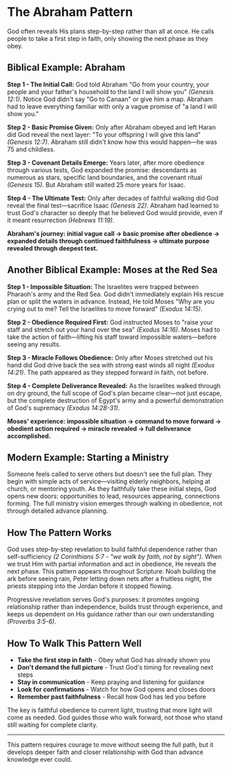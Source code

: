 # The Abraham Pattern

God often reveals His plans step-by-step rather than all at once. He calls people to take a first step in faith, only showing the next phase as they obey.

## Biblical Example: Abraham

**Step 1 - The Initial Call:** God told Abraham "Go from your country, your people and your father's household to the land I will show you" *(Genesis 12:1)*. Notice God didn't say "Go to Canaan" or give him a map. Abraham had to leave everything familiar with only a vague promise of "a land I will show you."

**Step 2 - Basic Promise Given:** Only after Abraham obeyed and left Haran did God reveal the next layer: "To your offspring I will give this land" *(Genesis 12:7)*. Abraham still didn't know how this would happen—he was 75 and childless.

**Step 3 - Covenant Details Emerge:** Years later, after more obedience through various tests, God expanded the promise: descendants as numerous as stars, specific land boundaries, and the covenant ritual *(Genesis 15)*. But Abraham still waited 25 more years for Isaac.

**Step 4 - The Ultimate Test:** Only after decades of faithful walking did God reveal the final test—sacrifice Isaac *(Genesis 22)*. Abraham had learned to trust God's character so deeply that he believed God would provide, even if it meant resurrection *(Hebrews 11:19)*.

**Abraham's journey: initial vague call → basic promise after obedience → expanded details through continued faithfulness → ultimate purpose revealed through deepest test.**

## Another Biblical Example: Moses at the Red Sea

**Step 1 - Impossible Situation:** The Israelites were trapped between Pharaoh's army and the Red Sea. God didn't immediately explain His rescue plan or split the waters in advance. Instead, He told Moses "Why are you crying out to me? Tell the Israelites to move forward" *(Exodus 14:15)*.

**Step 2 - Obedience Required First:** God instructed Moses to "raise your staff and stretch out your hand over the sea" *(Exodus 14:16)*. Moses had to take the action of faith—lifting his staff toward impossible waters—before seeing any results.

**Step 3 - Miracle Follows Obedience:** Only after Moses stretched out his hand did God drive back the sea with strong east winds all night *(Exodus 14:21)*. The path appeared as they stepped forward in faith, not before.

**Step 4 - Complete Deliverance Revealed:** As the Israelites walked through on dry ground, the full scope of God's plan became clear—not just escape, but the complete destruction of Egypt's army and a powerful demonstration of God's supremacy *(Exodus 14:28-31)*.

**Moses' experience: impossible situation → command to move forward → obedient action required → miracle revealed → full deliverance accomplished.**

## Modern Example: Starting a Ministry

Someone feels called to serve others but doesn't see the full plan. They begin with simple acts of service—visiting elderly neighbors, helping at church, or mentoring youth. As they faithfully take these initial steps, God opens new doors: opportunities to lead, resources appearing, connections forming. The full ministry vision emerges through walking in obedience, not through detailed advance planning.

## How The Pattern Works

God uses step-by-step revelation to build faithful dependence rather than self-sufficiency *(2 Corinthians 5:7 - "we walk by faith, not by sight")*. When we trust Him with partial information and act in obedience, He reveals the next phase. This pattern appears throughout Scripture: Noah building the ark before seeing rain, Peter letting down nets after a fruitless night, the priests stepping into the Jordan before it stopped flowing.

Progressive revelation serves God's purposes: it promotes ongoing relationship rather than independence, builds trust through experience, and keeps us dependent on His guidance rather than our own understanding *(Proverbs 3:5-6)*.

## How To Walk This Pattern Well

- **Take the first step in faith** - Obey what God has already shown you
- **Don't demand the full picture** - Trust God's timing for revealing next steps  
- **Stay in communication** - Keep praying and listening for guidance
- **Look for confirmations** - Watch for how God opens and closes doors
- **Remember past faithfulness** - Recall how God has led you before

The key is faithful obedience to current light, trusting that more light will come as needed. God guides those who walk forward, not those who stand still waiting for complete clarity.

---

This pattern requires courage to move without seeing the full path, but it develops deeper faith and closer relationship with God than advance knowledge ever could.
